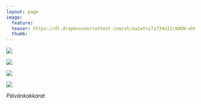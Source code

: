 ```yaml
---
layout: page
image:
  feature:
  teaser: https://dl.dropboxusercontent.com/sh/ea1wtnz7z734o12/AADN-ohBKVQs7mDMlSe9mhHFa/luontokuvat/kes%C3%A4/7/DS31527-245px.jpg
  thumb:
---
```


[![](https://dl.dropboxusercontent.com/sh/ea1wtnz7z734o12/AABlqKMtaD9ItJW8LbfwpPgRa/luontokuvat/kes%C3%A4/7/DS31526-800px.jpg)](https://dl.dropboxusercontent.com/sh/ea1wtnz7z734o12/AABVAsEPkuIfl6rE_QHzPT-_a/luontokuvat/kes%C3%A4/7/DS31526.jpg)

[![](https://dl.dropboxusercontent.com/sh/ea1wtnz7z734o12/AAAhgpRak5HRMq0rignAOmQ7a/luontokuvat/kes%C3%A4/7/DS31527-800px.jpg)](https://dl.dropboxusercontent.com/sh/ea1wtnz7z734o12/AABZqVa_Vs4mrl1U3_Uurwnha/luontokuvat/kes%C3%A4/7/DS31527.jpg)

[![](https://dl.dropboxusercontent.com/sh/ea1wtnz7z734o12/AACwLA1JimqqpEe-YkkqzS3Qa/luontokuvat/kes%C3%A4/7/DS31524-800px.jpg)](https://dl.dropboxusercontent.com/sh/ea1wtnz7z734o12/AAD49_uS1S8HacnFM2c31dk7a/luontokuvat/kes%C3%A4/7/DS31524.jpg)

[![](https://dl.dropboxusercontent.com/sh/ea1wtnz7z734o12/AADSTY_GkRI8UT2N-mVzCqJsa/luontokuvat/kes%C3%A4/7/DS31525-800px.jpg)](https://dl.dropboxusercontent.com/sh/ea1wtnz7z734o12/AABGMMNx9R1GbKTLWkU75-9ca/luontokuvat/kes%C3%A4/7/DS31525.jpg)

*Päivänkakkarat*

